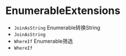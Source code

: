 # EnumerableExtensions
- <code>JoinAsString</code> Enumerable转换String
- <code>JoinAsString</code> 
- <code>WhereIf</code> Enumerable筛选
- <code>WhereIf</code> 